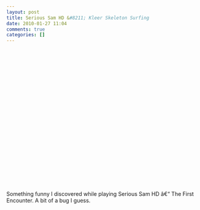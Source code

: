 ```yaml
---
layout: post
title: Serious Sam HD &#8211; Kleer Skeleton Surfing
date: 2010-01-27 11:04
comments: true
categories: []
---
```

<div style="padding-bottom: 0px; margin: 0px auto; padding-left: 0px; width: 425px; padding-right: 0px; display: block; float: none; padding-top: 0px" id="scid:5737277B-5D6D-4f48-ABFC-DD9C333F4C5D:a2844cb5-45e1-4cf3-a043-85b88e2a761a" class="wlWriterEditableSmartContent"><div><object width="425" height="355"><param name="movie" value="http://www.youtube.com/v/75e7CSapztU&amp;hl=en_US&amp;fs=1&amp;rel=0&amp;hd=1&amp;hl=en"></param><embed src="http://www.youtube.com/v/75e7CSapztU&amp;hl=en_US&amp;fs=1&amp;rel=0&amp;hd=1&amp;hl=en" type="application/x-shockwave-flash" width="425" height="355"></embed></object></div></div>  <p>Something funny I discovered while playing Serious Sam HD â€“ The First Encounter. A bit of a bug I guess.</p>
